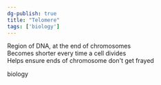 ```yaml
---  
dg-publish: true  
title: "Telomere"  
tags: ['biology']  
---  
```

  
Region of DNA, at the end of chromosomes  
Becomes shorter every time a cell divides   
Helps ensure ends of chromosome don't get frayed  
  
biology 